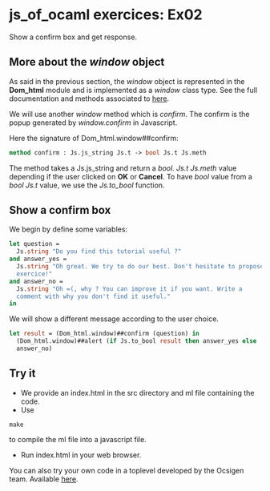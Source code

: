 # js_of_ocaml exercices: Ex02

Show a confirm box and get response.

## More about the *window* object

As said in the previous section, the *window* object is represented in the
**Dom_html** module and is implemented as a *window* class type. See the full
documentation and methods associated to
[here](https://ocsigen.org/js_of_ocaml/2.7/api/Dom_html.window-c).

We will use another *window* method which is *confirm*. The confirm is the
popup generated by *window.confirm* in Javascript.

Here the signature of Dom_html.window##confirm:
```OCaml
method confirm : Js.js_string Js.t -> bool Js.t Js.meth
```

The method takes a Js.js_string and return a *bool. Js.t Js.meth* value depending if the user
clicked on **OK** or **Cancel**. To have *bool* value from a *bool Js.t* value,
we use the *Js.to_bool* function.

## Show a confirm box

We begin by define some variables:
```OCaml
let question =
  Js.string "Do you find this tutorial useful ?"
and answer_yes =
  Js.string "Oh great. We try to do our best. Don't hesitate to propose your own
  exercice!"
and answer_no =
  Js.string "Oh =(, why ? You can improve it if you want. Write a
  comment with why you don't find it useful."
in
```

We will show a different message according to the user choice.

```OCaml
let result = (Dom_html.window)##confirm (question) in
  (Dom_html.window)##alert (if Js.to_bool result then answer_yes else
  answer_no)
```

## Try it

* We provide an index.html in the src directory and ml file containing the code.
* Use
```
make
```
to compile the ml file into a javascript file.
* Run index.html in your web browser.

You can also try your own code in a toplevel developed by the Ocsigen team.
Available [here](http://ocsigen.org/js_of_ocaml/2.7/files/toplevel/).

